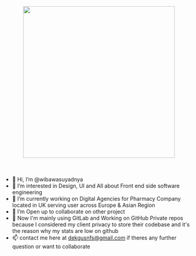 <div style="display: flex; justify-content: center; align-items: center; gap: 30px; flex-wrap: wrap;">
  <img width=400 src='https://github-readme-stats.vercel.app/api/top-langs/?username=wibawasuyadnya&theme=vue-dark&show_icons=true&hide_border=true&layout=compact' /> 
</div>

<br />
<br />

- 👋 Hi, I’m @wibawasuyadnya
- 👀 I’m interested in Design, UI and All about Front end side software engineering
- 🌱 I’m currently working on Digital Agencies for Pharmacy Company located in UK serving user across Europe & Asian Region
- 💞️ I’m Open up to collaborate on other project
- 📑 Now I'm mainly using GitLab and Working on GitHub Private repos because I considered my client privacy to store their codebase and it's the reason why my stats are low on github
- 📫 contact me here at <a target="_blank" href="mailto:dekgusnfs@gmail.com"> dekgusnfs@gmail.com </a> if theres any further question or want to collaborate

<!---
wibawasuyadnya/wibawasuyadnya is a ✨ special ✨ repository because its `README.md` (this file) appears on your GitHub profile.
You can click the Preview link to take a look at your changes.
--->

  
